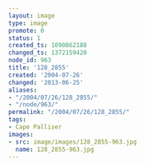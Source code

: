 ```yaml
---
layout: image
type: image
promote: 0
status: 1
created_ts: 1090862188
changed_ts: 1372159420
node_id: 963
title: '128_2855'
created: '2004-07-26'
changed: '2013-06-25'
aliases:
- "/2004/07/26/128_2855/"
- "/node/963/"
permalink: "/2004/07/26/128_2855/"
tags:
- Cape Palliser
images:
- src: image/images/128_2855-963.jpg
  name: 128_2855-963.jpg
---
```


